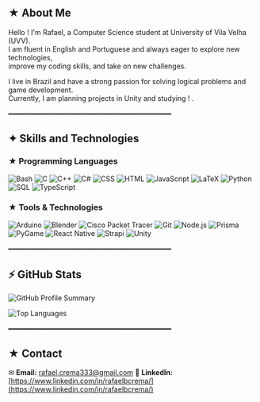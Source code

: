 ## ★ About Me  
Hello ! I'm Rafael, a Computer Science student at University of Vila Velha (UVV).  
I am fluent in English and Portuguese and always eager to explore new technologies,  
improve my coding skills, and take on new challenges.  

I live in Brazil and have a strong passion for solving logical problems and game development.  
Currently, I am planning projects in Unity and studying ! .   

━━━━━━━━━━━━━━━━━━━━━━━━━━━━━━━━━━━━━━━  

## ✦ Skills and Technologies  

### ★ Programming Languages  
![Bash](https://img.shields.io/badge/Bash-121011?style=flat&logo=gnu-bash&logoColor=white)  ![C](https://img.shields.io/badge/C-00599C?style=flat&logo=c&logoColor=white)  ![C++](https://img.shields.io/badge/C++-00599C?style=flat&logo=c%2B%2B&logoColor=white) ![C#](https://img.shields.io/badge/C%23-239120?style=flat&logo=c-sharp&logoColor=white)  ![CSS](https://img.shields.io/badge/CSS-1572B6?style=flat&logo=css3&logoColor=white) ![HTML](https://img.shields.io/badge/HTML-E34F26?style=flat&logo=html5&logoColor=white)  ![JavaScript](https://img.shields.io/badge/JavaScript-F7DF1E?style=flat&logo=javascript&logoColor=black) ![LaTeX](https://img.shields.io/badge/LaTeX-008080?style=flat&logo=latex&logoColor=white) ![Python](https://img.shields.io/badge/Python-3776AB?style=flat&logo=python&logoColor=white)  ![SQL](https://img.shields.io/badge/SQL-4479A1?style=flat&logo=postgresql&logoColor=white)  ![TypeScript](https://img.shields.io/badge/TypeScript-3178C6?style=flat&logo=typescript&logoColor=white)  

### ★ Tools & Technologies  
![Arduino](https://img.shields.io/badge/Arduino-00979D?style=flat&logo=arduino&logoColor=white) ![Blender](https://img.shields.io/badge/Blender-F5792A?style=flat&logo=blender&logoColor=white) ![Cisco Packet Tracer](https://img.shields.io/badge/Cisco%20Packet%20Tracer-1BA0D7?style=flat&logo=cisco&logoColor=white)   ![Git](https://img.shields.io/badge/Git-F05032?style=flat&logo=git&logoColor=white)   ![Node.js](https://img.shields.io/badge/Node.js-339933?style=flat&logo=node.js&logoColor=white)  ![Prisma](https://img.shields.io/badge/Prisma-2D3748?style=flat&logo=prisma&logoColor=white)  ![PyGame](https://img.shields.io/badge/PyGame-3776AB?style=flat&logo=python&logoColor=white) ![React Native](https://img.shields.io/badge/React_Native-20232A?style=flat&logo=react&logoColor=61DAFB) ![Strapi](https://img.shields.io/badge/Strapi-2F2E8B?style=flat&logo=strapi&logoColor=white)  ![Unity](https://img.shields.io/badge/Unity-100000?style=flat&logo=unity&logoColor=white)  

━━━━━━━━━━━━━━━━━━━━━━━━━━━━━━━━━━━━━━━  

## ⚡ GitHub Stats  

![GitHub Profile Summary](https://github-profile-summary-cards.vercel.app/api/cards/profile-details?username=rafaelbcrema&theme=github)

![Top Languages](https://github-readme-stats.vercel.app/api/top-langs/?username=rafaelbcrema&layout=compact&theme=default)  

━━━━━━━━━━━━━━━━━━━━━━━━━━━━━━━━━━━━━━━  

## ★ Contact  
✉ **Email:** rafael.crema333@gmail.com 
🔗 **LinkedIn:** [https://www.linkedin.com/in/rafaelbcrema/](https://www.linkedin.com/in/rafaelbcrema/)
